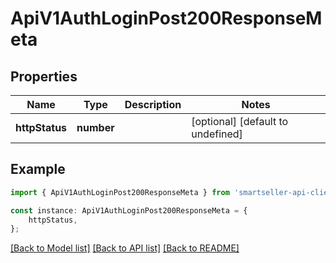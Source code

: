 # ApiV1AuthLoginPost200ResponseMeta


## Properties

Name | Type | Description | Notes
------------ | ------------- | ------------- | -------------
**httpStatus** | **number** |  | [optional] [default to undefined]

## Example

```typescript
import { ApiV1AuthLoginPost200ResponseMeta } from 'smartseller-api-client';

const instance: ApiV1AuthLoginPost200ResponseMeta = {
    httpStatus,
};
```

[[Back to Model list]](../README.md#documentation-for-models) [[Back to API list]](../README.md#documentation-for-api-endpoints) [[Back to README]](../README.md)
